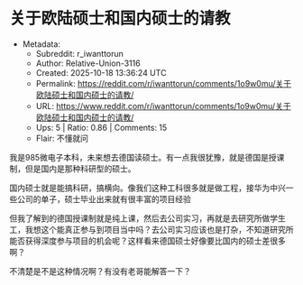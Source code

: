 # 关于欧陆硕士和国内硕士的请教

- Metadata:
  - Subreddit: r_iwanttorun
  - Author: Relative-Union-3116
  - Created: 2025-10-18 13:36:24 UTC
  - Permalink: https://reddit.com/r/iwanttorun/comments/1o9w0mu/关于欧陆硕士和国内硕士的请教/
  - URL: https://www.reddit.com/r/iwanttorun/comments/1o9w0mu/关于欧陆硕士和国内硕士的请教/
  - Ups: 5 | Ratio: 0.86 | Comments: 15
  - Flair: 不懂就问


我是985微电子本科，未来想去德国读硕士。有一点我很犹豫，就是德国是授课制，但是国内是那种科研型的硕士。

国内硕士就是能搞科研，搞横向。像我们这种工科很多就是做工程，接华为中兴一些公司的单子，硕士毕业出来就有很丰富的项目经验

但我了解到的德国授课制就是纯上课，然后去公司实习，再就是去研究所做学生工，我想这个能真正参与到项目当中吗？去公司实习应该也是打杂，不知道研究所能否获得深度参与项目的机会呢？这样看来德国硕士好像要比国内的硕士差很多啊？

不清楚是不是这种情况啊？有没有老哥能解答一下？

